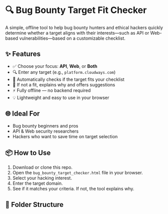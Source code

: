 # 🔍 Bug Bounty Target Fit Checker

A simple, offline tool to help bug bounty hunters and ethical hackers quickly determine whether a target aligns with their interests—such as API or Web-based vulnerabilities—based on a customizable checklist.

## ✨ Features

- ✅ Choose your focus: **API**, **Web**, or **Both**
- 🔍 Enter any target (e.g., `platform.cloudways.com`)
- 🤖 Automatically checks if the target fits your checklist
- 🚫 If not a fit, explains why and offers suggestions
- ⚡️ Fully offline — no backend required
- 💡 Lightweight and easy to use in your browser

## 🌐 Ideal For

- Bug bounty beginners and pros
- API & Web security researchers
- Hackers who want to save time on target selection

## 📦 How to Use

1. Download or clone this repo.
2. Open the `bug_bounty_target_checker.html` file in your browser.
3. Select your hacking interest.
4. Enter the target domain.
5. See if it matches your criteria. If not, the tool explains why.

## 📁 Folder Structure


